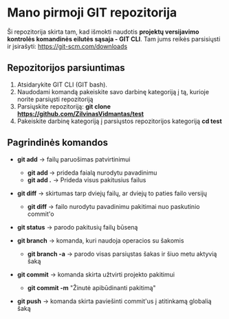 # Mano pirmoji GIT repozitorija

Ši repozitorija skirta tam, kad išmokti naudotis **projektų versijavimo kontrolės komandinės eilutės sąsaja - GIT CLI**. Tam jums reikės parsisiųsti ir įsirašyti:
https://git-scm.com/downloads

## Repozitorijos parsiuntimas

1. Atsidarykite GIT CLI (GIT bash).
2. Naudodami komandą **<cd>** pakeiskite savo darbinę kategoriją į tą, kurioje norite parsiųsti repozitoriją
3. Parsiųskite repozitoriją:
  **git clone https://github.com/ZilvinasVidmantas/test**
4. Pakeiskite darbinę kategoriją į parsiųstos repozitorijos kategoriją
  **cd test**
## Pagrindinės komandos
 - **git add** -> failų paruošimas patvirtinimui
   - **git add <failo-pavadinimas>** -> prideda faialą nurodytu pavadinimu
   - **git add .** -> Prideda visus pakitusius failus

 - **git diff** -> skirtumas tarp dviejų failų, ar dviejų to paties failo versijų
   - **git diff <failo-pavadinimas>** ->  failo nurodytu pavadinimu pakitimai nuo paskutinio commit'o

 - **git status** -> parodo pakitusių failų būseną

 - **git branch** -> komanda, kuri naudoja operacios su šakomis
   - **git branch -a** -> parodo visas parsiųstas šakas ir šiuo metu aktyvią šaką

 - **git commit** -> komanda skirta užtvirti projekto pakitimui
   - **git commit -m** "Žinutė apibūdinanti pakitimą"

 - **git push** -> komanda skirta paviešinti commit'us į atitinkamą globalią šaką
